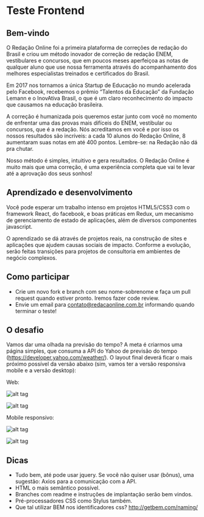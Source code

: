 # Teste Frontend


## Bem-vindo

O Redação Online foi a primeira plataforma de correções de redação do Brasil e criou um método inovador de correção de redação ENEM, vestibulares e concursos, que em poucos meses aperfeiçoa as notas de qualquer aluno que use nossa ferramenta através do acompanhamento dos melhores especialistas treinados e certificados do Brasil.

Em 2017 nos tornamos a única Startup de Educação no mundo acelerada pelo Facebook, recebemos o prêmio “Talentos da Educação” da Fundação Lemann e o InovAtiva Brasil, o que é um claro reconhecimento do impacto que causamos na educação brasileira.

A correção é humanizada pois queremos estar junto com você no momento de enfrentar uma das provas mais difíceis do ENEM, vestibular ou concursos, que é a redação. Nós acreditamos em você e por isso os nossos resultados são incríveis: a cada 10 alunos do Redação Online, 8 aumentaram suas notas em até 400 pontos. Lembre-se: na Redação não dá pra chutar.

Nosso método é simples, intuitivo e gera resultados. O Redação Online é muito mais que uma correção, é uma experiência completa que vai te levar até a aprovação dos seus sonhos!

## Aprendizado e desenvolvimento

Você pode esperar um trabalho intenso em projetos HTML5/CSS3 com o framework React, do facebook, e boas práticas em Redux, um mecanismo de gerenciamento de estado de aplicações, além de diversos componentes javascript. 

O aprendizado se dá através de projetos reais, na construção de sites e aplicações que ajudem causas sociais de impacto. Conforme a evolução, serão feitas transições para projetos de consultoria em ambientes de negócio complexos.

## Como participar

* Crie um novo fork e branch com seu nome-sobrenome e faça um pull request quando estiver pronto. Iremos fazer code review.
* Envie um email para contato@redacaonline.com.br informando quando terminar o teste!

## O desafio

Vamos dar uma olhada na previsão do tempo? A meta é criarmos uma página simples, que consuma a API do Yahoo de previsão do tempo (https://developer.yahoo.com/weather/). O layout final deverá ficar o mais próximo possível da versão abaixo (sim, vamos ter a versão responsiva mobile e a versão desktop):

Web:

![alt tag](https://s3-us-west-1.amazonaws.com/1sti/desafio-desktop1.png)

![alt tag](https://s3-us-west-1.amazonaws.com/1sti/desafio-desktop2.png)

Mobile responsivo:

![alt tag](https://s3-us-west-1.amazonaws.com/1sti/desafio-mobile1.png)

![alt tag](https://s3-us-west-1.amazonaws.com/1sti/desafio-mobile2.png)

## Dicas

* Tudo bem, até pode usar jquery. Se você não quiser usar (bônus), uma sugestão: Axios para a comunicação com a API.
* HTML o mais semântico possível.
* Branches com readme e instruções de implantação serão bem vindos.
* Pré-processadores CSS como Stylus também.
* Que tal utilizar BEM nos identificadores css? http://getbem.com/naming/ 
